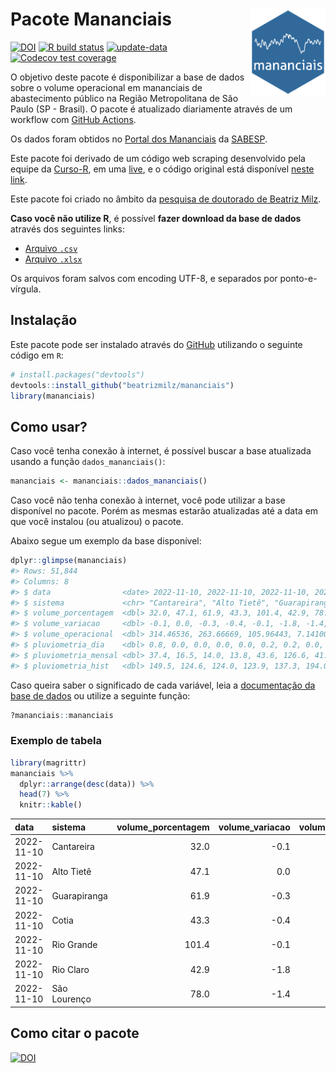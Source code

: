 
<!-- README.md is generated from README.Rmd. Please edit that file -->

# Pacote Mananciais <img src="man/figures/hexlogo.png" align="right" width = "120px"/>

<!-- badges: start -->

[![DOI](https://zenodo.org/badge/DOI/10.5281/zenodo.4733056.svg)](https://doi.org/10.5281/zenodo.4733056)
[![R build
status](https://github.com/beatrizmilz/mananciais/workflows/R-CMD-check/badge.svg)](https://github.com/beatrizmilz/mananciais/actions)
[![update-data](https://github.com/beatrizmilz/mananciais/actions/workflows/2-update_data.yaml/badge.svg)](https://github.com/beatrizmilz/mananciais/actions/workflows/2-update_data.yaml)
[![Codecov test
coverage](https://codecov.io/gh/beatrizmilz/mananciais/branch/master/graph/badge.svg)](https://codecov.io/gh/beatrizmilz/mananciais?branch=master)
<!-- badges: end -->

O objetivo deste pacote é disponibilizar a base de dados sobre o volume
operacional em mananciais de abastecimento público na Região
Metropolitana de São Paulo (SP - Brasil). O pacote é atualizado
diariamente através de um workflow com [GitHub
Actions](https://github.com/beatrizmilz/mananciais/actions).

Os dados foram obtidos no [Portal dos
Mananciais](http://mananciais.sabesp.com.br/Situacao) da
[SABESP](http://site.sabesp.com.br/site/Default.aspx).

Este pacote foi derivado de um código web scraping desenvolvido pela
equipe da [Curso-R](https://www.curso-r.com/), em uma
[live](https://youtu.be/jvZIxrMmOcQ), e o código original está
disponível [neste
link](https://github.com/curso-r/lives/blob/master/drafts/20200730_scraper_sabesp.R).

Este pacote foi criado no âmbito da [pesquisa de doutorado de Beatriz
Milz](https://beatrizmilz.github.io/tese/).

**Caso você não utilize R**, é possível **fazer download da base de
dados** através dos seguintes links:

- [Arquivo
  `.csv`](https://github.com/beatrizmilz/mananciais/raw/master/inst/extdata/mananciais.csv)
- [Arquivo
  `.xlsx`](https://github.com/beatrizmilz/mananciais/blob/master/inst/extdata/mananciais.xlsx?raw=true)

Os arquivos foram salvos com encoding UTF-8, e separados por
ponto-e-vírgula.

## Instalação

Este pacote pode ser instalado através do [GitHub](https://github.com/)
utilizando o seguinte código em `R`:

``` r
# install.packages("devtools")
devtools::install_github("beatrizmilz/mananciais")
library(mananciais)
```

## Como usar?

Caso você tenha conexão à internet, é possível buscar a base atualizada
usando a função `dados_mananciais()`:

``` r
mananciais <- mananciais::dados_mananciais() 
```

Caso você não tenha conexão à internet, você pode utilizar a base
disponível no pacote. Porém as mesmas estarão atualizadas até a data em
que você instalou (ou atualizou) o pacote.

Abaixo segue um exemplo da base disponível:

``` r
dplyr::glimpse(mananciais)
#> Rows: 51,844
#> Columns: 8
#> $ data                <date> 2022-11-10, 2022-11-10, 2022-11-10, 2022-11-10, 2…
#> $ sistema             <chr> "Cantareira", "Alto Tietê", "Guarapiranga", "Cotia…
#> $ volume_porcentagem  <dbl> 32.0, 47.1, 61.9, 43.3, 101.4, 42.9, 78.0, 32.1, 4…
#> $ volume_variacao     <dbl> -0.1, 0.0, -0.3, -0.4, -0.1, -1.8, -1.4, -0.1, -0.…
#> $ volume_operacional  <dbl> 314.46536, 263.66669, 105.96443, 7.14100, 113.7150…
#> $ pluviometria_dia    <dbl> 0.8, 0.0, 0.0, 0.0, 0.0, 0.2, 0.2, 0.0, 0.1, 0.0, …
#> $ pluviometria_mensal <dbl> 37.4, 16.5, 14.0, 13.8, 43.6, 126.6, 41.2, 36.6, 1…
#> $ pluviometria_hist   <dbl> 149.5, 124.6, 124.0, 123.9, 137.3, 194.0, 151.2, 1…
```

Caso queira saber o significado de cada variável, leia a [documentação
da base de
dados](https://beatrizmilz.github.io/mananciais/reference/mananciais.html)
ou utilize a seguinte função:

``` r
?mananciais::mananciais
```

### Exemplo de tabela

``` r
library(magrittr)
mananciais %>% 
  dplyr::arrange(desc(data)) %>% 
  head(7) %>%
  knitr::kable()
```

| data       | sistema      | volume_porcentagem | volume_variacao | volume_operacional | pluviometria_dia | pluviometria_mensal | pluviometria_hist |
|:-----------|:-------------|-------------------:|----------------:|-------------------:|-----------------:|--------------------:|------------------:|
| 2022-11-10 | Cantareira   |               32.0 |            -0.1 |          314.46536 |              0.8 |                37.4 |             149.5 |
| 2022-11-10 | Alto Tietê   |               47.1 |             0.0 |          263.66669 |              0.0 |                16.5 |             124.6 |
| 2022-11-10 | Guarapiranga |               61.9 |            -0.3 |          105.96443 |              0.0 |                14.0 |             124.0 |
| 2022-11-10 | Cotia        |               43.3 |            -0.4 |            7.14100 |              0.0 |                13.8 |             123.9 |
| 2022-11-10 | Rio Grande   |              101.4 |            -0.1 |          113.71507 |              0.0 |                43.6 |             137.3 |
| 2022-11-10 | Rio Claro    |               42.9 |            -1.8 |            5.86580 |              0.2 |               126.6 |             194.0 |
| 2022-11-10 | São Lourenço |               78.0 |            -1.4 |           69.24044 |              0.2 |                41.2 |             151.2 |

## Como citar o pacote

[![DOI](https://zenodo.org/badge/DOI/10.5281/zenodo.4733056.svg)](https://doi.org/10.5281/zenodo.4733056)

